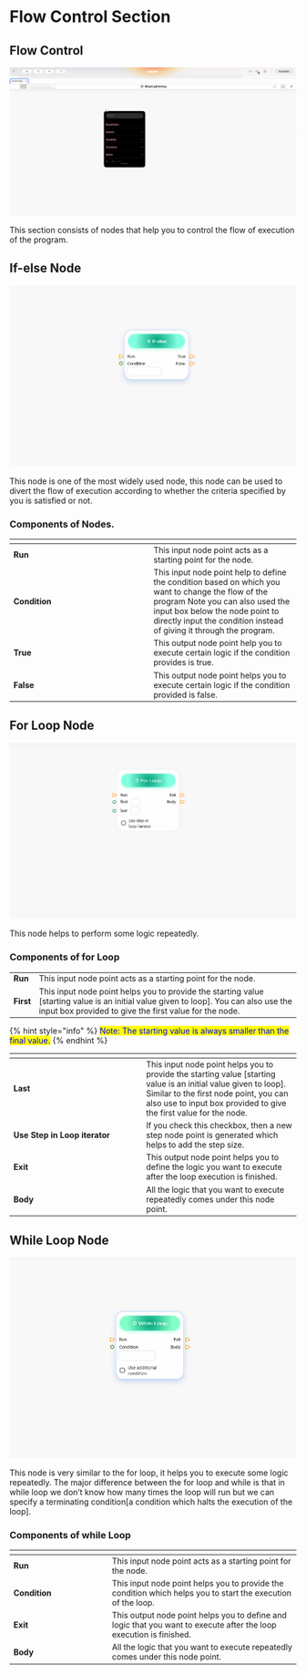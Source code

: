 # Flow Control Section

## Flow Control

![](../../.gitbook/assets/flow-control.gif)

This section consists of nodes that help you to control the flow of execution of the program.

## If-else Node

![](../../.gitbook/assets/If-else.png)

This node is one of the most widely used node, this node can be used to divert the flow of execution according to whether the criteria specified by you is satisfied or not.

### Components of Nodes.

<table><thead><tr><th width="232"></th><th></th></tr></thead><tbody><tr><td><strong>Run</strong></td><td>This input node point acts as a starting point for the node.</td></tr><tr><td><strong>Condition</strong></td><td>This input node point help to define the condition based on which you want to change the flow of the program Note you can also used the input box below the node point to directly input the condition instead of giving it through the program.</td></tr><tr><td><strong>True</strong> </td><td>This output node point help you to execute certain logic if the condition provides is true.</td></tr><tr><td><strong>False</strong></td><td>This output node point helps you to execute certain logic if the condition provided is false.</td></tr></tbody></table>

## For Loop Node

![](../../.gitbook/assets/for-loop.png)

This node helps to perform some logic repeatedly.

### Components of for Loop

|           |                                                                                                                                                                                                  |
| --------- | ------------------------------------------------------------------------------------------------------------------------------------------------------------------------------------------------ |
| **Run**   | This input node point acts as a starting point for the node.                                                                                                                                     |
| **First** | This input node point helps you to provide the starting value \[starting value is an initial value given to loop]. You can also use the input box provided to give the first value for the node. |

{% hint style="info" %}
<mark style="color:blue;">Note: The starting value is always smaller than the final value.</mark>
{% endhint %}

<table><thead><tr><th width="219"></th><th></th></tr></thead><tbody><tr><td><strong>Last</strong></td><td> This input node point helps you to provide the starting value [starting value is an initial value given to loop]. Similar to the first node point, you can also use to input box provided to give the first value for the node. </td></tr><tr><td><strong>Use Step in Loop iterator</strong></td><td>If you check this checkbox, then a new step node point is generated which helps to add the step size.</td></tr><tr><td><strong>Exit</strong></td><td>This output node point helps you to define the logic you want to execute after the loop execution is finished.</td></tr><tr><td><strong>Body</strong></td><td>All the logic that you want to execute repeatedly comes under this node point.</td></tr></tbody></table>

## While Loop Node

![](../../.gitbook/assets/while-loop.png)

This node is very similar to the for loop, it helps you to execute some logic repeatedly. The major difference between the for loop and while is that in while loop we don’t know how many times the loop will run but we can specify a terminating condition\[a condition which halts the execution of the loop].

### Components of while Loop

<table><thead><tr><th width="159"></th><th></th></tr></thead><tbody><tr><td><strong>Run</strong> </td><td>This input node point acts as a starting point for the node.</td></tr><tr><td><strong>Condition</strong></td><td>This input node point helps you to provide the condition which helps you to start the execution of the loop.</td></tr><tr><td><strong>Exit</strong></td><td>This output node point helps you to define and logic that you want to execute after the loop execution is finished.</td></tr><tr><td><strong>Body</strong></td><td>All the logic that you want to execute repeatedly comes under this node point.</td></tr></tbody></table>
